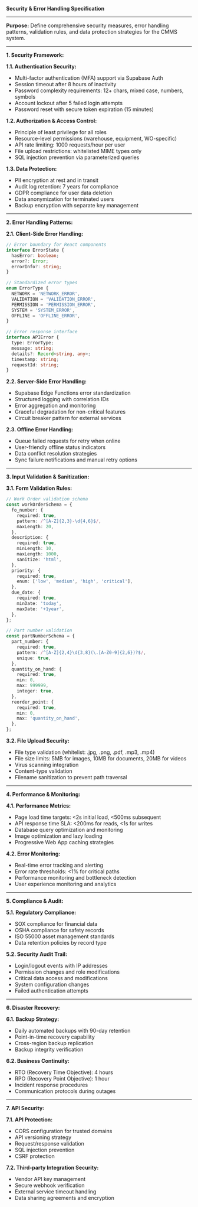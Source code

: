 **Security & Error Handling Specification**

---

**Purpose:** Define comprehensive security measures, error handling patterns, validation rules, and
data protection strategies for the CMMS system.

---

**1. Security Framework:**

**1.1. Authentication Security:**

- Multi-factor authentication (MFA) support via Supabase Auth
- Session timeout after 8 hours of inactivity
- Password complexity requirements: 12+ chars, mixed case, numbers, symbols
- Account lockout after 5 failed login attempts
- Password reset with secure token expiration (15 minutes)

**1.2. Authorization & Access Control:**

- Principle of least privilege for all roles
- Resource-level permissions (warehouse, equipment, WO-specific)
- API rate limiting: 1000 requests/hour per user
- File upload restrictions: whitelisted MIME types only
- SQL injection prevention via parameterized queries

**1.3. Data Protection:**

- PII encryption at rest and in transit
- Audit log retention: 7 years for compliance
- GDPR compliance for user data deletion
- Data anonymization for terminated users
- Backup encryption with separate key management

---

**2. Error Handling Patterns:**

**2.1. Client-Side Error Handling:**

```typescript
// Error boundary for React components
interface ErrorState {
  hasError: boolean;
  error?: Error;
  errorInfo?: string;
}

// Standardized error types
enum ErrorType {
  NETWORK = 'NETWORK_ERROR',
  VALIDATION = 'VALIDATION_ERROR',
  PERMISSION = 'PERMISSION_ERROR',
  SYSTEM = 'SYSTEM_ERROR',
  OFFLINE = 'OFFLINE_ERROR',
}

// Error response interface
interface APIError {
  type: ErrorType;
  message: string;
  details?: Record<string, any>;
  timestamp: string;
  requestId: string;
}
```

**2.2. Server-Side Error Handling:**

- Supabase Edge Functions error standardization
- Structured logging with correlation IDs
- Error aggregation and monitoring
- Graceful degradation for non-critical features
- Circuit breaker pattern for external services

**2.3. Offline Error Handling:**

- Queue failed requests for retry when online
- User-friendly offline status indicators
- Data conflict resolution strategies
- Sync failure notifications and manual retry options

---

**3. Input Validation & Sanitization:**

**3.1. Form Validation Rules:**

```typescript
// Work Order validation schema
const workOrderSchema = {
  fo_number: {
    required: true,
    pattern: /^[A-Z]{2,3}-\d{4,6}$/,
    maxLength: 20,
  },
  description: {
    required: true,
    minLength: 10,
    maxLength: 1000,
    sanitize: 'html',
  },
  priority: {
    required: true,
    enum: ['low', 'medium', 'high', 'critical'],
  },
  due_date: {
    required: true,
    minDate: 'today',
    maxDate: '+1year',
  },
};

// Part number validation
const partNumberSchema = {
  part_number: {
    required: true,
    pattern: /^[A-Z]{2,4}\d{3,8}(\.[A-Z0-9]{2,6})?$/,
    unique: true,
  },
  quantity_on_hand: {
    required: true,
    min: 0,
    max: 999999,
    integer: true,
  },
  reorder_point: {
    required: true,
    min: 0,
    max: 'quantity_on_hand',
  },
};
```

**3.2. File Upload Security:**

- File type validation (whitelist: .jpg, .png, .pdf, .mp3, .mp4)
- File size limits: 5MB for images, 10MB for documents, 20MB for videos
- Virus scanning integration
- Content-type validation
- Filename sanitization to prevent path traversal

---

**4. Performance & Monitoring:**

**4.1. Performance Metrics:**

- Page load time targets: <2s initial load, <500ms subsequent
- API response time SLA: <200ms for reads, <1s for writes
- Database query optimization and monitoring
- Image optimization and lazy loading
- Progressive Web App caching strategies

**4.2. Error Monitoring:**

- Real-time error tracking and alerting
- Error rate thresholds: <1% for critical paths
- Performance monitoring and bottleneck detection
- User experience monitoring and analytics

---

**5. Compliance & Audit:**

**5.1. Regulatory Compliance:**

- SOX compliance for financial data
- OSHA compliance for safety records
- ISO 55000 asset management standards
- Data retention policies by record type

**5.2. Security Audit Trail:**

- Login/logout events with IP addresses
- Permission changes and role modifications
- Critical data access and modifications
- System configuration changes
- Failed authentication attempts

---

**6. Disaster Recovery:**

**6.1. Backup Strategy:**

- Daily automated backups with 90-day retention
- Point-in-time recovery capability
- Cross-region backup replication
- Backup integrity verification

**6.2. Business Continuity:**

- RTO (Recovery Time Objective): 4 hours
- RPO (Recovery Point Objective): 1 hour
- Incident response procedures
- Communication protocols during outages

---

**7. API Security:**

**7.1. API Protection:**

- CORS configuration for trusted domains
- API versioning strategy
- Request/response validation
- SQL injection prevention
- CSRF protection

**7.2. Third-party Integration Security:**

- Vendor API key management
- Secure webhook verification
- External service timeout handling
- Data sharing agreements and encryption
